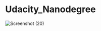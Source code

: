 # Udacity_Nanodegree
![Screenshot (20)](https://user-images.githubusercontent.com/66320109/120666089-99d0de00-c48c-11eb-97ba-7e4cbc38f510.png)

